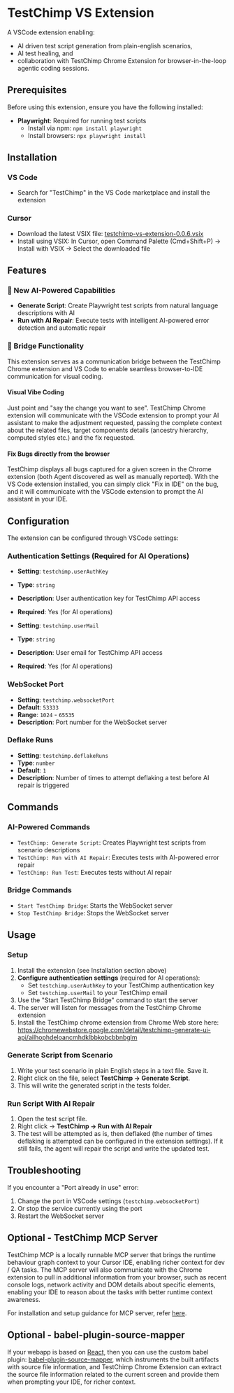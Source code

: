 # TestChimp VS Extension

A VSCode extension enabling:
- AI driven test script generation from plain-english scenarios,
- AI test healing, and
- collaboration with TestChimp Chrome Extension for browser-in-the-loop agentic coding sessions.

## Prerequisites

Before using this extension, ensure you have the following installed:

- **Playwright**: Required for running test scripts
  - Install via npm: `npm install playwright`
  - Install browsers: `npx playwright install`

## Installation

### VS Code
- Search for "TestChimp" in the VS Code marketplace and install the extension

### Cursor
- Download the latest VSIX file: [testchimp-vs-extension-0.0.6.vsix](https://github.com/awarelabshq/testchimp-sdk/blob/main/frontend/vs-ext/releases/testchimp-vs-extension-0.0.6.vsix)
- Install using VSIX: In Cursor, open Command Palette (Cmd+Shift+P) → Install with VSIX → Select the downloaded file

## Features

### 🚀 New AI-Powered Capabilities
- **Generate Script**: Create Playwright test scripts from natural language descriptions with AI
- **Run with AI Repair**: Execute tests with intelligent AI-powered error detection and automatic repair

### 🔗 Bridge Functionality
This extension serves as a communication bridge between the TestChimp Chrome extension and VS Code to enable seamless browser-to-IDE communication for visual coding.

#### Visual Vibe Coding
Just point and "say the change you want to see". TestChimp Chrome extension will communicate with the VSCode extension to prompt your AI assistant to make the adjustment requested, passing the complete context about the related files, target components details (ancestry hierarchy, computed styles etc.) and the fix requested.

#### Fix Bugs directly from the browser
TestChimp displays all bugs captured for a given screen in the Chrome extension (both Agent discovered as well as manually reported). With the VS Code extension installed, you can simply click "Fix in IDE" on the bug, and it will communicate with the VSCode extension to prompt the AI assistant in your IDE.

## Configuration

The extension can be configured through VSCode settings:

### Authentication Settings (Required for AI Operations)
- **Setting**: `testchimp.userAuthKey`
- **Type**: `string`
- **Description**: User authentication key for TestChimp API access
- **Required**: Yes (for AI operations)

- **Setting**: `testchimp.userMail`
- **Type**: `string`
- **Description**: User email for TestChimp API access
- **Required**: Yes (for AI operations)

### WebSocket Port
- **Setting**: `testchimp.websocketPort`
- **Default**: `53333`
- **Range**: `1024` - `65535`
- **Description**: Port number for the WebSocket server

### Deflake Runs
- **Setting**: `testchimp.deflakeRuns`
- **Type**: `number`
- **Default**: `1`
- **Description**: Number of times to attempt deflaking a test before AI repair is triggered

## Commands

### AI-Powered Commands
- `TestChimp: Generate Script`: Creates Playwright test scripts from scenario descriptions
- `TestChimp: Run with AI Repair`: Executes tests with AI-powered error repair
- `TestChimp: Run Test`: Executes tests without AI repair

### Bridge Commands
- `Start TestChimp Bridge`: Starts the WebSocket server
- `Stop TestChimp Bridge`: Stops the WebSocket server

## Usage

### Setup
1. Install the extension (see Installation section above)
2. **Configure authentication settings** (required for AI operations):
   - Set `testchimp.userAuthKey` to your TestChimp authentication key
   - Set `testchimp.userMail` to your TestChimp email
4. Use the "Start TestChimp Bridge" command to start the server
5. The server will listen for messages from the TestChimp Chrome extension
6. Install the TestChimp chrome extension from Chrome Web store here: https://chromewebstore.google.com/detail/testchimp-generate-ui-api/ailhophdeloancmhdklbbkobcbbnbglm

### Generate Script from Scenario

1. Write your test scenario in plain English steps in a text file. Save it.
2. Right click on the file, select **TestChimp → Generate Script**.
3. This will write the generated script in the tests folder.

### Run Script With AI Repair

1. Open the test script file.
2. Right click → **TestChimp → Run with AI Repair**
3. The test will be attempted as is, then deflaked (the number of times deflaking is attempted can be configured in the extension settings). If it still fails, the agent will repair the script and write the updated test.

## Troubleshooting

If you encounter a "Port already in use" error:
1. Change the port in VSCode settings (`testchimp.websocketPort`)
2. Or stop the service currently using the port
3. Restart the WebSocket server

## Optional - TestChimp MCP Server

TestChimp MCP is a locally runnable MCP server that brings the runtime behaviour graph context to your Cursor IDE, enabling richer context for dev / QA tasks. The MCP server will also communicate with the Chrome extension to pull in additional information from your browser, such as recent console logs, network activity and DOM details about specific elements, enabling your IDE to reason about the tasks with better runtime context awareness.

For installation and setup guidance for MCP server, refer [here](https://github.com/awarelabshq/testchimp-sdk/blob/main/localagent/mcp.md).

## Optional - babel-plugin-source-mapper

If your webapp is based on [React](https://react.dev/), then you can use the custom babel plugin: [babel-plugin-source-mapper](https://github.com/awarelabshq/testchimp-sdk/tree/main/builders/babel), which instruments the built artifacts with source file information, and TestChimp Chrome Extension can extract the source file information related to the current screen and provide them when prompting your IDE, for richer context.
